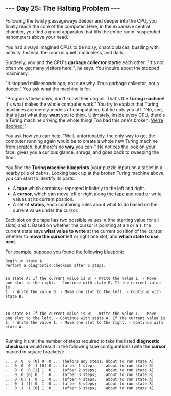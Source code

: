 <article class="day-desc"><h2>--- Day 25: The Halting Problem ---</h2><p>Following the twisty passageways deeper and deeper into the CPU, you finally reach the <span title="Get it? CPU core?">core</span> of the computer. Here, in the expansive central chamber, you find a grand apparatus that fills the entire room, suspended nanometers above your head.</p>
<p>You had always imagined CPUs to be noisy, chaotic places, bustling with activity. Instead, the room is quiet, motionless, and dark.</p>
<p>Suddenly, you and the CPU's <b>garbage collector</b> startle each other. "It's not often we get  many visitors here!", he says. You inquire about the stopped machinery.</p>
<p>"It stopped milliseconds ago; not sure why. I'm a garbage collector, not a doctor." You ask what the machine is for.</p>
<p>"Programs these days, don't know their origins. That's the <b>Turing machine</b>! It's what makes the whole computer work." You try to explain that Turing machines are merely models of computation, but he cuts you off. "No, see, that's just what they <b>want</b> you to think. Ultimately, inside every CPU, there's a Turing machine driving the whole thing! Too bad this one's broken. <a href="https://www.youtube.com/watch?v=cTwZZz0HV8I">We're doomed!</a>"</p>
<p>You ask how you can help. "Well, unfortunately, the only way to get the computer running again would be to create a whole new Turing machine from scratch, but there's no <b>way</b> you can-" He notices the look on your face, gives you a curious glance, shrugs, and goes back to sweeping the floor.</p>
<p>You find the <b>Turing machine blueprints</b> (your puzzle input) on a tablet in a nearby pile of debris. Looking back up at the broken Turing machine above, you can start to identify its parts:</p>
<ul>
<li>A <b>tape</b> which contains <code>0</code> repeated infinitely to the left and right.</li>
<li>A <b>cursor</b>, which can move left or right along the tape and read or write values at its current position.</li>
<li>A set of <b>states</b>, each containing rules about what to do based on the current value under the cursor.</li>
</ul>
<p>Each slot on the tape has two possible values: <code>0</code> (the starting value for all slots) and <code>1</code>. Based on whether the cursor is pointing at a <code>0</code> or a <code>1</code>, the current state says <b>what value to write</b> at the current position of the cursor, whether to <b>move the cursor</b> left or right one slot, and <b>which state to use next</b>.</p>
<p>For example, suppose you found the following blueprint:</p>
<pre><code>Begin in state A.
Perform a diagnostic checksum after 6 steps.

In state A:
  If the current value is 0:
    - Write the value 1.
    - Move one slot to the right.
    - Continue with state B.
  If the current value is 1:
    - Write the value 0.
    - Move one slot to the left.
    - Continue with state B.

In state B:
  If the current value is 0:
    - Write the value 1.
    - Move one slot to the left.
    - Continue with state A.
  If the current value is 1:
    - Write the value 1.
    - Move one slot to the right.
    - Continue with state A.
</code></pre>
<p>Running it until the number of steps required to take the listed <b>diagnostic checksum</b> would result in the following tape configurations (with the <b>cursor</b> marked in square brackets):</p>
<pre><code>... 0  0  0 [0] 0  0 ... (before any steps; about to run state A)
... 0  0  0  1 [0] 0 ... (after 1 step;     about to run state B)
... 0  0  0 [1] 1  0 ... (after 2 steps;    about to run state A)
... 0  0 [0] 0  1  0 ... (after 3 steps;    about to run state B)
... 0 [0] 1  0  1  0 ... (after 4 steps;    about to run state A)
... 0  1 [1] 0  1  0 ... (after 5 steps;    about to run state B)
... 0  1  1 [0] 1  0 ... (after 6 steps;    about to run state A)
</code></pre>


</article>

<form method="post" action="25/answer"><input type="hidden" name="level" value="1"></form>